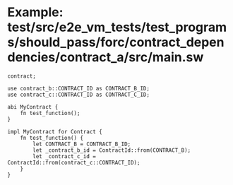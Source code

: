 # Example: test/src/e2e_vm_tests/test_programs/should_pass/forc/contract_dependencies/contract_a/src/main.sw

```sway
contract;

use contract_b::CONTRACT_ID as CONTRACT_B_ID;
use contract_c::CONTRACT_ID as CONTRACT_C_ID;

abi MyContract {
    fn test_function();
}

impl MyContract for Contract {
    fn test_function() {
        let CONTRACT_B = CONTRACT_B_ID;
        let _contract_b_id = ContractId::from(CONTRACT_B);
        let _contract_c_id = ContractId::from(contract_c::CONTRACT_ID);
    }
}

```
